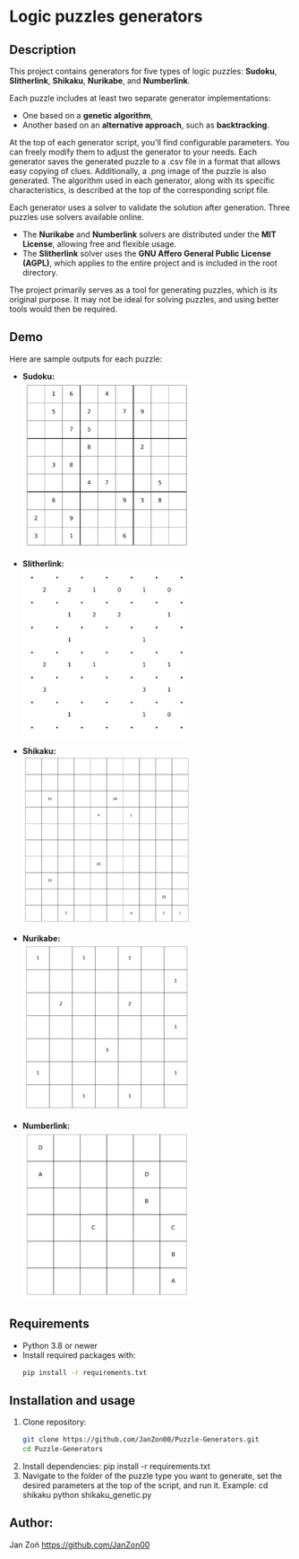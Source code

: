 # Logic puzzles generators

## Description

This project contains generators for five types of logic puzzles: **Sudoku**, **Slitherlink**, **Shikaku**, **Nurikabe**, and **Numberlink**.

Each puzzle includes at least two separate generator implementations:
- One based on a **genetic algorithm**,
- Another based on an **alternative approach**, such as **backtracking**.

At the top of each generator script, you'll find configurable parameters. You can freely modify them to adjust the generator to your needs.
Each generator saves the generated puzzle to a .csv file in a format that allows easy copying of clues. Additionally, a .png image of the puzzle is also generated.
The algorithm used in each generator, along with its specific characteristics, is described at the top of the corresponding script file.

Each generator uses a solver to validate the solution after generation. Three puzzles use solvers available online.

- The **Nurikabe** and **Numberlink** solvers are distributed under the **MIT License**, allowing free and flexible usage.
- The **Slitherlink** solver uses the **GNU Affero General Public License (AGPL)**, which applies to the entire project and is included in the root directory.

The project primarily serves as a tool for generating puzzles, which is its original purpose. It may not be ideal for solving puzzles, and using better tools would then be required.

## Demo

Here are sample outputs for each puzzle:

- **Sudoku:**  
  <img src="images/sudoku.png" width="300"/>

- **Slitherlink:**  
  <img src="images/slitherlink.png" width="300"/>

- **Shikaku:**  
  <img src="images/shikaku.png" width="300"/>

- **Nurikabe:**  
  <img src="images/nurikabe.png" width="300"/>

- **Numberlink:**  
  <img src="images/numberlink.png" width="300"/>

## Requirements

- Python 3.8 or newer
- Install required packages with:
  ```bash
  pip install -r requirements.txt

## Installation and usage

1. Clone repository:
   ```bash
   git clone https://github.com/JanZon00/Puzzle-Generators.git
   cd Puzzle-Generators
2. Install dependencies:
   pip install -r requirements.txt
2. Navigate to the folder of the puzzle type you want to generate, set the desired parameters at the top of the script, and run it.
   Example:
   cd shikaku
   python shikaku_genetic.py

## Author: 
Jan Zoń 
https://github.com/JanZon00